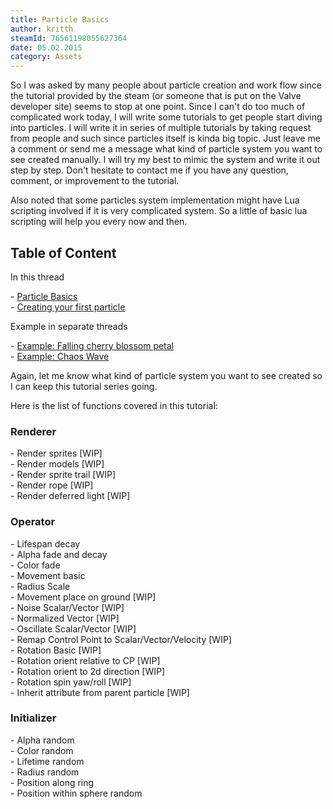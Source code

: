 ```yaml
---
title: Particle Basics
author: kritth
steamId: 76561198055627364
date: 05.02.2015
category: Assets
---
```


<p>
So I was asked by many people about particle creation and work flow since the tutorial provided by the steam (or someone that is put on the Valve developer site) seems to stop at one point. Since I can't do too much of complicated work today, I will write some tutorials to get people start diving into particles. I will write it in series of multiple tutorials by taking request from people and such since particles itself is kinda big topic. Just leave me a comment or send me a message what kind of particle system you want to see created manually. I will try my best to mimic the system and write it out step by step. Don't hesitate to contact me if you have any question, comment, or improvement to the tutorial.
</p>
<p>
Also noted that some particles system implementation might have Lua scripting involved if it is very complicated system. So a little of basic lua scripting will help you every now and then.
</p>
<h2>Table of Content</h2>
<p>In this thread</p>
- <a href="#particle_basics">Particle Basics</a><br />
- <a href="#first_particle">Creating your first particle</a>
<p>Example in separate threads</p>
- <a href="/articles/particles-creation-series-falling-cherry-blossom-petal-for-spring-mood">Example: Falling cherry blossom petal</a><br />
- <a href="/articles/particles-creation-series-chaos-wave">Example: Chaos Wave</a>
<p>
Again, let me know what kind of particle system you want to see created so I can keep this tutorial series going.
</p>
<p>
Here is the list of functions covered in this tutorial:
</p>
<h3>Renderer</h3>
- Render sprites [WIP]<br />
- Render models [WIP]<br />
- Render sprite trail [WIP]<br />
- Render rope [WIP]<br />
- Render deferred light [WIP]<br />
<h3>Operator</h3>
- Lifespan decay<br />
- Alpha fade and decay<br />
- Color fade<br />
- Movement basic<br />
- Radius Scale<br />
- Movement place on ground [WIP]<br />
- Noise Scalar/Vector [WIP]<br />
- Normalized Vector [WIP]<br />
- Oscillate Scalar/Vector [WIP]<br />
- Remap Control Point to Scalar/Vector/Velocity [WIP]<br />
- Rotation Basic [WIP]<br />
- Rotation orient relative to CP [WIP]<br />
- Rotation orient to 2d direction [WIP]<br />
- Rotation spin yaw/roll [WIP]<br />
- Inherit attribute from parent particle [WIP]<br />
<h3>Initializer</h3>
- Alpha random<br />
- Color random<br />
- Lifetime random<br />
- Radius random<br />
- Position along ring<br />
- Position within sphere random<br />

